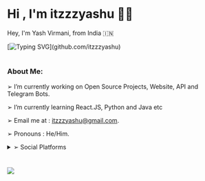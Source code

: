 <h1 align="left"><b>Hi , I'm itzzzyashu ✌🏻</b></h1>
Hey, I'm Yash Virmani, from India 🇮🇳

[![Typing SVG](https://readme-typing-svg.demolab.com?font=Odin+Rounded&weight=100&size=20&duration=2000&pause=250&color=00F726&vCenter=true&width=700&height=40&lines=I'm+into+these+programming+languages.;Java%2C+Python%2C+HTML%2C+CSS%2C+Javascript;Web+and+Android+App+Development;Computer+Software+Programming+and+more.)](github.com/itzzzyashu)

#
### About Me:

➢ I’m currently working on Open Source Projects, Website, API and Telegram Bots.

➢ I’m currently learning React.JS, Python and Java etc

➢ Email me at : itzzzyashu@gmail.com.

➢ Pronouns : He/Him.

<details>
<summary>➢ Social Platforms</summary>
---
name: ok
about: Create a report to help us improve
title: "[BUG]"
labels: 'bug :bug:'
assignees: ''

---
➢ [Facebook](https://www.facebook.com/Itzzzyashu/) | ➢ [Instagram](https://www.instagram.com/Itzzzyashu/)

➢ [Twitter](https://www.twitter.com/Itzzzyashu/) | ➢ [Telegram](https://telegram.me/Itzzzyashu/)

➢ [Quora](https://www.quora.com/profile/Itzzzyashu/) | ➢ [Reddit](https://www.reddit.com/user/Itzzzyashu/)

➢ [Youtube](https://www.youtube.com/@Itzzzyashu/) | ➢ [Pinterest](https://www.pinterest.com/aleciento/)
---
  
</details>

#
<img align="center" src="https://github-readme-stats.vercel.app/api?username=itzzzyashu&hide=stars&show_icons=true&icon_color=fff&bg_color=6f00fe,6f00fe,ff0000&title_color=fff&text_color=fff&count_private=true">
